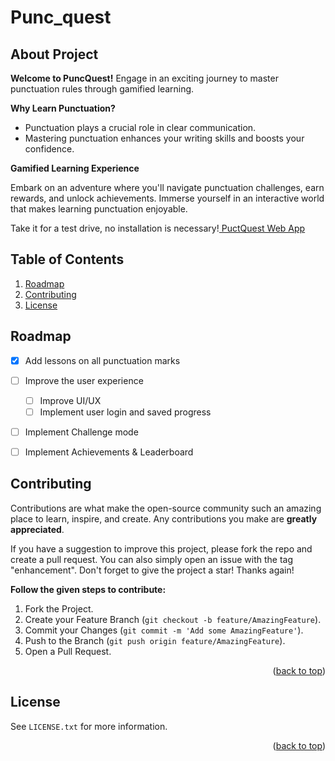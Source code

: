 # Punc_quest

## About Project

**Welcome to PuncQuest!**
Engage in an exciting journey to master punctuation rules through gamified learning.

**Why Learn Punctuation?**
<ul>
  <li>Punctuation plays a crucial role in clear communication.</li>
  <li> Mastering punctuation enhances your writing skills and boosts your confidence.</li>
</ul>


**Gamified Learning Experience**<br>

Embark on an adventure where you'll navigate punctuation challenges, earn rewards, and unlock achievements. Immerse yourself in an interactive world that makes learning punctuation enjoyable.

Take it for a test drive, no installation is necessary!<a href="https://puncq-22003.web.app"> PuctQuest Web App</a>

## Table of Contents
  <ol>
   <li><a href="#roadmap">Roadmap</a></li>    
  <li><a href="#contributing">Contributing</a></li>    
  <li><a href="#license">License</a></li>
  </ol>


## Roadmap

- [x] Add lessons on all punctuation marks
- [ ] Improve the user experience
  - [ ] Improve UI/UX
  - [ ] Implement user login and saved progress
- [ ] Implement Challenge mode
- [ ] Implement Achievements & Leaderboard

   

## Contributing

Contributions are what make the open-source community such an amazing place to learn, inspire, and create. Any contributions you make are **greatly appreciated**.

If you have a suggestion to improve this project, please fork the repo and create a pull request. You can also simply open an issue with the tag "enhancement".
Don't forget to give the project a star! Thanks again!

**Follow the given steps to contribute:**
1. Fork the Project.
2. Create your Feature Branch (`git checkout -b feature/AmazingFeature`).
3. Commit your Changes (`git commit -m 'Add some AmazingFeature'`).
4. Push to the Branch (`git push origin feature/AmazingFeature`).
5. Open a Pull Request.

<p align="right">(<a href="#punc_quest">back to top</a>)</p>

## License

See `LICENSE.txt` for more information.

<p align="right">(<a href="#punc_quest">back to top</a>)</p>



